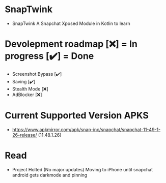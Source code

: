 # SnapTwink
- SnapTwink A Snapchat Xposed Module in Kotlin to learn

# Devolepment roadmap [❌] = In progress [✔️] = Done
- Screenshot Bypass [✔️]
- Saving [✔️]
- Stealth Mode [❌]
- AdBlocker [❌]


# Current Supported Version APKS
- https://www.apkmirror.com/apk/snap-inc/snapchat/snapchat-11-49-1-26-release/ (11.48.1.26)


# Read
- Project Holted (No major updates) Moving to iPhone until snapchat android gets darkmode and pinning
